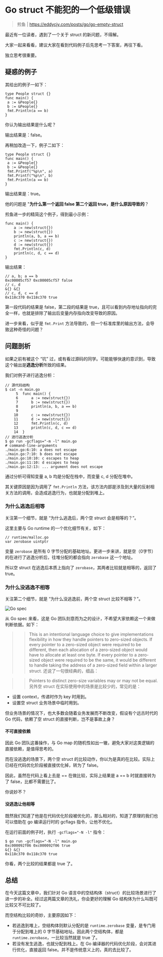 # Go struct 不能犯的一个低级错误
> 煎鱼 | https://eddycjy.com/posts/go/go-empty-struct

最近有一位读者，遇到了一个关于 struct 的新问题，不得解。

大家一起来看看，建议大家在看到代码例子后先思考一下答案，再往下看。

独立思考很重要。

## 疑惑的例子

其给出的例子一如下：

```golang
type People struct {}
func main() {
 a := &People{}
 b := &People{}
 fmt.Println(a == b)
}
```

你认为输出结果是什么呢？

输出结果是：false。

再稍加改造一下，例子二如下：

```golang
type People struct {}
func main() {
 a := &People{}
 b := &People{}
 fmt.Printf("%p\n", a)
 fmt.Printf("%p\n", b)
 fmt.Println(a == b)
}
```
输出结果是：true。

他的问题是 "**为什么第一个返回 false 第二个返回 true，是什么原因导致的**？

煎鱼进一步的精简这个例子，得到最小示例：

```golang
func main() {
	a := new(struct{})
	b := new(struct{})
	println(a, b, a == b)
	c := new(struct{})
	d := new(struct{})
	fmt.Println(c, d)
	println(c, d, c == d)
}
```

输出结果：

```
// a, b; a == b
0xc00005cf57 0xc00005cf57 false
// c, d
&{} &{}
// c, d, c == d
0x118c370 0x118c370 true
```

第一段代码的结果是 false，第二段的结果是 true，且可以看到内存地址指向的完全一样，也就是排除了输出后变量内存指向改变导致的原因。

进一步来看，似乎是 `fmt.Print` 方法导致的，但一个标准库里的输出方法，会导致这种奇怪的问题？

## 问题剖析

如果之前有被这个 “坑” 过，或有看过源码的同学。可能能够快速的意识到，导致这个输出是**逃逸分析**所致的结果。

我们对例子进行逃逸分析：

```
// 源代码结构
$ cat -n main.go
     5	func main() {
     6		a := new(struct{})
     7		b := new(struct{})
     8		println(a, b, a == b)
     9	
    10		c := new(struct{})
    11		d := new(struct{})
    12		fmt.Println(c, d)
    13		println(c, d, c == d)
    14	}
// 进行逃逸分析
$ go run -gcflags="-m -l" main.go
# command-line-arguments
./main.go:6:10: a does not escape
./main.go:7:10: b does not escape
./main.go:10:10: c escapes to heap
./main.go:11:10: d escapes to heap
./main.go:12:13: ... argument does not escape
```

通过分析可得知变量 a, b 均是分配在栈中，而变量 c, d 分配在堆中。

其关键原因是因为调用了 `fmt.Println` 方法，该方法内部是涉及到大量的反射相关方法的调用，会造成逃逸行为，也就是分配到堆上。

### 为什么逃逸后相等

关注第一个细节，就是 “为什么逃逸后，两个空 struct 会是相等的？”。

这里主要与 Go runtime 的一个优化细节有关，如下：

```golang
// runtime/malloc.go
var zerobase uintptr
```

变量 `zerobase` 是所有 0 字节分配的基础地址。更进一步来讲，就是空（0字节）的在进行了逃逸分析后，往堆分配的都会指向 `zerobase` 这一个地址。

所以空 struct 在逃逸后本质上指向了 `zerobase`，其两者比较就是相等的，返回了 true。

### 为什么没逃逸不相等

关注第二个细节，就是 “为什么没逃逸前，两个空 struct 比较不相等？”。

![Go spec](https://p3-juejin.byteimg.com/tos-cn-i-k3u1fbpfcp/dc05fb027a9a481f83053f08b1ee2868~tplv-k3u1fbpfcp-zoom-1.image)

从 Go spec 来看，这是 Go 团队刻意而为之的设计，不希望大家依赖这一个来做判断依据。如下：

>> This is an intentional language choice to give implementations flexibility in how they handle pointers to zero-sized objects. If every pointer to a zero-sized object were required to be different, then each allocation of a zero-sized object would have to allocate at least one byte. If every pointer to a zero-sized object were required to be the same, it would be different to handle taking the address of a zero-sized field within a larger struct.
还说了一句很经典的，细品：

>> Pointers to distinct zero-size variables may or may not be equal.
另外空 struct 在实际使用中的场景是比较少的，常见的是：
- 设置 context，传递时作为 key 时用到。
- 设置空 struct 业务场景中临时用到。

但业务场景的情况下，也大多数会随着业务发展而不断改变，假设有个远古时代的 Go 代码，依赖了空 struct 的直接判断，岂不是事故上身？

#### 不可直接依赖 

因此 Go 团队这番操作，与 Go map 的随机性如出一辙，避免大家对这类逻辑的直接依赖，是值得思考的。

而在没逃逸的场景下，两个空 struct 的比较动作，你以为是真的在比较。实际上已经在代码优化阶段被直接优化掉，转为了 false。

因此，虽然在代码上看上去是 == 在做比较，实际上结果是 a == b 时就直接转为了 false，比都不需要比了。

你说妙不？

#### 没逃逸让他相等

既然我们知道了他是在代码优化阶段被优化的，那么相对的，知道了原理的我们也可以借助在 go 编译运行时的 gcflags 指令，让他不优化。

在运行前面的例子时，执行 `-gcflags="-N -l"` 指令：

```
$ go run -gcflags="-N -l" main.go 
0xc000092f06 0xc000092f06 true
&{} &{}
0x118c370 0x118c370 true
```

你看，两个比较的结果都是 true 了。

## 总结
在今天这篇文章中，我们针对 Go 语言中的空结构体（struct）的比较场景进行了进一步的补全。经过这两篇文章的洗礼，你会更好的理解 Go 结构体为什么叫既可比较又不可比较了。

而空结构比较的奇妙，主要原因如下：
- 若逃逸到堆上，空结构体则默认分配的是 `runtime.zerobase` 变量，是专门用于分配到堆上的 0 字节基础地址。因此两个空结构体，都是 `runtime.zerobase`，一比较当然就是 true 了。
- 若没有发生逃逸，也就分配到栈上。在 Go 编译器的代码优化阶段，会对其进行优化，直接返回 false。并不是传统意义上的，真的去比较了。